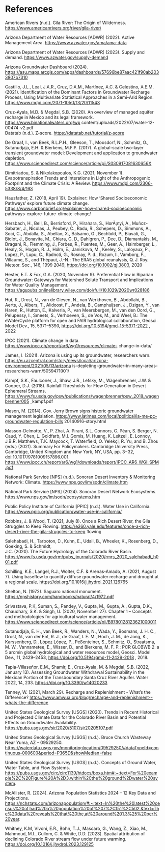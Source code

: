 # References

American Rivers (n.d.). Gila River: The Origin of Wilderness. 
https://www.americanrivers.org/river/gila-river/  

Arizona Department of Water Resources [ADWR] (2022). Active Management Area. 
https://www.azwater.gov/ama/ama-data 

Arizona Department of Water Resources [ADWR] (2023). Supply and demand. 
https://www.azwater.gov/supply-demand 

Arizona Groundwater Dashboard (2024). 
https://asu.maps.arcgis.com/apps/dashboards/57696be87aac421f90ab2033807b7310 

Castillo, J.L., Leal, J.A.R., Cruz, D.A.M., Martínez, A.C. & Celestino, A.E.M. (2021). Identification of 
the Dominant Factors in Groundwater Recharge Process, Using Multivariate Statistical 
Approaches in a Semi-Arid Region. https://www.mdpi.com/2071-1050/13/20/11543 

Cruz-Ayala, M.D. & Megdal, S.B. (2020). An overview of managed aquifer recharge in Mexico and 
its legal framework. https://www.binationalwaters.org/wp 
content/uploads/2022/07/water-12-00474-v2.pdf  
Datatab (n.d.). Z-score. https://datatab.net/tutorial/z-score 

De Graaf, I., van Beek, R.L.P.H., Gleeson, T., Moosdorf, N., Schmitz, O., Sutanudjaja, E.H. & 
Bierkens, M.F.P. (2017). A global-scale two-layer transient groundwater model: 
Development and application to groundwater depletion. 
https://www.sciencedirect.com/science/article/pii/S030917081630656X 

Dimitriadou, S. & Nikolakopoulos, K.G. (2021, November 1). Evapotranspiration Trends and 
Interations in Light of the Anthropogenic Footprint and the Climate Crisis: A Review. 
https://www.mdpi.com/2306-5338/8/4/163 

Hausfather, Z. (2018, April 19). Explainer: How ‘Shared Socioeconomic Pathways’ explore future 
climate change. https://www.carbonbrief.org/explainer-how-shared-socioeconomic
pathways-explore-future-climate-change/ 

Hersbach, H., Bell, B., Berrisford, P., Hirahara, S., HorÃ¡nyi, A., Muñoz-Sabater, J., Nicolas, J., 
Peubey, C., Radu, R., Schepers, D., Simmons, A., Soci, C., Abdalla, S., Abellan, X., Balsamo, G., 
Bechtold, P., Biavati, G., Bidlot, J., Bonavita, M., Chiara, G. D., Dahlgren, P., Dee, D., 
Diamantakis, M., Dragani, R., Flemming, J., Forbes, R., Fuentes, M., Geer, A., Haimberger, L., 
Healy, S., Hogan, R. J., Hólm, E., Janisková, M., Keeley, S., Laloyaux, P., Lopez, P., Lupu, C., 
Radnoti, G., Rosnay, P. d., Rozum, I., Vamborg, F., Villaume, S., and Thépaut, J.-N.: The ERA5 
global reanalysis, Q. J. Roy. Meteor. Soc., 146, 1999
2049, https://doi.org/10.1002/qj.3803, 2020  

Hester, E.T. & Fox, G.A. (2020, November 9). Preferential Flow in Riparian Groundwater: 
Gateways for Watershed Solute Transport and Implications for Water Quality Management. 
https://agupubs.onlinelibrary.wiley.com/doi/full/10.1029/2020wr028186

Hut, R., Drost, N., van de Giesen, N., van Werkhoven, B., Abdollahi, B., Aerts, J., Albers, T., Alidoost, 
F., Andela, B., Camphuijsen, J., Dzigan, Y., van Haren, R., Hutton, E., Kalverla, P., van 
Meersbergen, M., van den Oord, G., Pelupessy, I., Smeets, S., Verhoeven, S., de Vos, M., and 
Weel, B.: The eWaterCycle platform for open and FAIR hydrological collaboration, Geosci. 
Model Dev., 15, 5371–5390, https://doi.org/10.5194/gmd-15-5371-2022 , 2022 

IPCC (2021). Climate change in data. https://www.ipcc.ch/report/ar6/wg1/resources/climate- 
change-in-data/ 

James, I. (2021). Arizona is using up its groundwater, researchers warn. 
https://eu.azcentral.com/story/news/local/arizona-environment/2021/05/13/arizona
is-depleting-groundwater-in-many-areas-researchers-warn/5059471001/ 

Kampf, S.K., Faulconer, J., Shaw, J.R., Lefsky, M., Wagenbrenner, J.W. & Cooper, D.J. (2018). 
Rainfall Thresholds for Flow Generation in Desert Ephemeral Streams. 
https://www.fs.usda.gov/psw/publications/wagenbrenner/psw_2018_wagenbrenner005
 _kampf.pdf 

Mason, M. (2014). Gov. Jerry Brown signs historic groundwater management legislation. 
https://www.latimes.com/local/political/la-me-pc-groundwater-regulation-bills
20140916-story.html 

Masson-Delmotte, V., P. Zhai, A. Pirani, S.L. Connors, C. Péan, S. Berger, N. Caud, Y. Chen, L. 
Goldfarb, M.I. Gomis, M. Huang, K. Leitzell, E. Lonnoy, J.B.R. Matthews, T.K. Maycock, T. 
Waterfield, O. Yelekçi, R. Yu, and B. Zhou (eds.) (2021). Summary For Policymakers. 
Cambridge University Press, Cambridge, United Kingdom and New York, NY, USA, pp. 
3−32, doi:10.1017/9781009157896.001. 
https://www.ipcc.ch/report/ar6/wg1/downloads/report/IPCC_AR6_WGI_SPM.pdf 

National Park Service [NPS] (n.d.). Sonoran Desert Inventory & Monitoring Network: Climate. 
https://www.nps.gov/im/sodn/climate.htm 

National Park Service [NPS] (2024). Sonoran Desert Network Ecosystems. 
https://www.nps.gov/im/sodn/ecosystems.htm 

Public Policy Institute of California [PPIC] (n.d.). Water Use in California. 
https://www.ppic.org/publication/water-use-in-california/ 

Robbins, J. & Wood, T. (2021, July 8). Once a Rich Desert River, the Gila Struggles to Keep Flowing. 
https://e360.yale.edu/features/once-a-rich-desert-river-the-gila-struggles-to-keep
flowing 

Salehabadi, H., Tarboton, D., Kuhn, E., Udall, B., Wheeler, K., Rosenberg, D., Goeking, S. & Schmidt,  
J.C. (2020). The Future Hydrology of the Colorado River Basin. 
https://www.fs.usda.gov/rm/pubs_journals/2020/rmrs_2020_salehabadi_h001.pdf 

Schilling, K.E., Langel, R.J., Wolter, C.F. & Arenas-Amado, A. (2021, August 7). Using baseflow to 
quantify diffuse groundwater recharge and drought at a regional scale. 
https://doi.org/10.1016/j.jhydrol.2021.126765 

Shelton, N. (1972). Saguaro national monument. 
https://npshistory.com/handbooks/natural/4/1972.pdf 

Srivastava, P.K, Suman, S., Pandey, V., Gupta, M., Gupta, A., Gupta, D.K., Chaudhary, S.K. & Singh, U. 
(2020, November 27). Chapter 1 – Concepts and methodologies for agricultural water 
management.  
https://www.sciencedirect.com/science/article/pii/B9780128123621000011  

Sutanudjaja, E. H., van Beek, R., Wanders, N., Wada, Y., Bosmans, J. H. C., Drost, N., van der Ent, R. 
J., de Graaf, I. E. M., Hoch, J. M., de Jong, K., Karssenberg, D., López López, P., Peßenteiner, S., 
Schmitz, O., Straatsma, M. W., Vannametee, E., Wisser, D., and Bierkens, M. F. P.: PCR
GLOBWB 2: a 5 arcmin global hydrological and water resources model, Geosci. Model Dev., 
11, 2429–2453, https://doi.org/10.5194/gmd-11-2429-2018 , 2018. 

Tapia-Villaseñor, E.M., Shamir, E., Cruz-Ayala, M. & Megdal, S.B. (2022, January 13). Assessing 
Groundwater Withdrawal Sustainability in the Mexican Portion of the Transboundary Santa 
Cruz River Aquifer. Water 2022, 14, 233. https://doi.org/10.3390/w14020233  

Tenney, W. (2021, March 29). Recharge and Replenishment  - What’s the Difference? 
https://www.amwua.org/blog/recharge-and-replenishment--whats-the-difference 

United States Geological Survey [USGS] (2020). Trends in Recent Historical and Projected Climate 
Data for the Colorado River Basin and Potential Effects on Groundwater Availability. 
https://pubs.usgs.gov/sir/2020/5107/sir20205107.pdf 

United States Geological Survey [USGS] (n.d.). Bruce Church Wasteway Near Yuma, AZ – 09529250. https://waterdata.usgs.gov/monitoringlocation/09529250/#dataTypeId=continuous-000600&period=P365D&showMedian=false 

United States Geological Survey [USGS] (n.d.). Concepts of Ground Water, Water Table, and Flow 
Systems. 
https://pubs.usgs.gov/circ/circ1139/htdocs/boxa.htm#:~:text=For%20example%2C%20Figure%20A%2D3,within%20the%20ground%2Dwater%20system.  

McAllister, R. (2024). Arizona Population Statistics 2024 – 12 Key Data and Projections. 
https://nchstats.com/arizonapopulation/#:~:text=In%20the%20latest%20census%20of,had%20a%20population%20of%207%2C151%2C502.&text=The%20data%20reveals%20that%20the,at%20around%201.3%25%20per%20year.  

Whitney, K.M, Vivoni, E.R., Bohn, T.J., Mascaro, G., Wang, Z., Xiao, M., Mahmoud, M.I., Cullom, C. & White, D.D. (2023). Spatial attribution of declining Colorado River stream flow under 
future warming. https://doi.org/10.1016/j.jhydrol.2023.129125 



